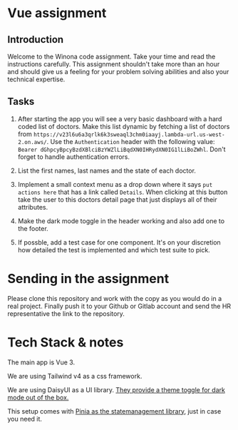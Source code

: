 # Vue assignment

## Introduction

Welcome to the Winona code assignment. Take your time and read the instructions carefully.
This assignment shouldn't take more than an hour and should give us a feeling for your problem solving abilities and also your technical expertise.

## Tasks

1. After starting the app you will see a very basic dashboard with a hard coded list of doctors. Make this list dynamic by fetching a list of doctors from `https://v23l6u6a3qrlk6k3sweaql3chm0iaayj.lambda-url.us-west-2.on.aws/`. Use the `Authentication` header with the following value: `Bearer dGhpcyBpcyBzdXBlciBzYWZlLiBqdXN0IHRydXN0IG1lLiBoZWhl`. Don't forget to handle authentication errors.

2. List the first names, last names and the state of each doctor.

3. Implement a small context menu as a drop down where it says `put actions here` that has a link called `Details`. When clicking at this button take the user to this doctors detail page that just displays all of their attributes.

4. Make the dark mode toggle in the header working and also add one to the footer.

5. If possble, add a test case for one component. It's on your discretion how detailed the test is implemented and which test suite to pick.

# Sending in the assignment
Please clone this repository and work with the copy as you would do in a real project. Finally push it to your Github or Gitlab account and send the HR representative the link to the repository.

# Tech Stack & notes

The main app is Vue 3.

We are using Tailwind v4 as a css framework.

We are using DaisyUI as a UI library. [They provide a theme toggle for dark mode out of the box.](https://daisyui.com/components/theme-controller/)

This setup comes with [Pinia as the statemanagement library](https://pinia.vuejs.org/), just in case you need it.
